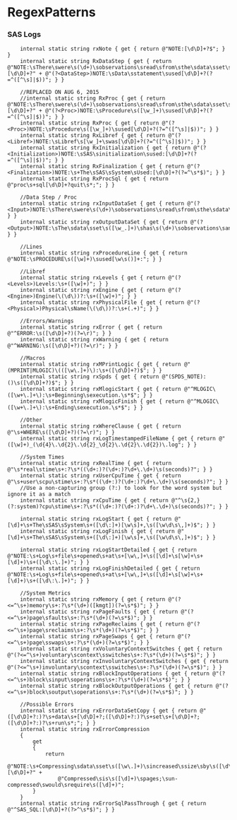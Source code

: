 # RegexPatterns
### SAS Logs

        internal static string rxNote { get { return @"NOTE:[\d\D]+?$"; } }
        internal static string RxDataStep { get { return @"NOTE:\sThere\swere\s(\d+)\sobservations\sread\sfrom\sthe\sdata\sset\s([\w_.]+)[\d\D]+?" + @"(?<DataStep>)NOTE:\sData\sstatement\sused[\d\D]+?(?=^([^\s]|$))"; } }

        //REPLACED ON AUG 6, 2015
        //internal static string RxProc { get { return @"NOTE:\sThere\swere\s(\d+)\sobservations\sread\sfrom\sthe\sdata\sset\s([\w_.]+)[\d\D]+?" + @"(?<Proc>)NOTE:\sProcedure\s([\w_]+)\sused[\d\D]+?(?=^([^\s]|$))"; } }
        internal static string RxProc { get { return @"(?<Proc>)NOTE:\sProcedure\s([\w_]+)\sused[\d\D]+?(?=^([^\s]|$))"; } }
        internal static string RxLibref { get { return @"(?<Libref>)NOTE:\sLibref\s[\w_]+\swas[\d\D]+?(?=^([^\s]|$))"; } }
        internal static string RxInitialization { get { return @"(?<Initialization>)NOTE:\sSAS\sinitialization\sused:[\d\D]+?(?=^([^\s]|$))"; } }
        internal static string RxFinalization { get { return @"(?<Finalization>)NOTE:\s+The\sSAS\sSystem\sUsed:[\d\D]+?(?=^\s*$)"; } }
        internal static string RxProcSql { get { return @"proc\s+sql[\d\D]+?quit\s*;"; } }

        //Data Step / Proc
        internal static string rxInputDataSet { get { return @"(?<Input>)NOTE:\sThere\swere\s(\d+)\sobservations\sread\sfrom\sthe\sdata\sset\s([\w_.]+)"; } }
        internal static string rxOutputDataSet { get { return @"(?<Output>)NOTE:\sThe\sdata\sset\s([\w_.]+)\shas\s(\d+)\sobservations\sand\s(\d+)\svariables"; } }

        //Lines
        internal static string rxProcedureLine { get { return @"NOTE:\sPROCEDURE\s([\w]+)\sused[\w\s()]+:"; } }

        //Libref
        internal static string rxLevels { get { return @"(?<Levels>)Levels:\s+([\w]+)"; } }      
        internal static string rxEngine { get { return @"(?<Engine>)Engine(\(\d\))?:\s+([\w]+)"; } }
        internal static string rxPhysicalFile { get { return @"(?<Physical>)Physical\sName(\(\d\))?:\s+(.+)"; } }

        //Errors/Warnings
        internal static string rxError { get { return @"^ERROR:\s([\d\D]+?)(?=\r)"; } }
        internal static string rxWarning { get { return @"^WARNING:\s([\d\D]+?)(?=\r)"; } }

        //Macros
        internal static string rxMPrintLogic { get { return @"(MPRINT|MLOGIC)\(([\w\.]+)\):\s+([\d\D]+?)$"; } }
        internal static string rxSpds { get { return @"(SPDS_NOTE):()\s([\d\D]+?)$"; } }
        internal static string rxMlogicStart { get { return @"^MLOGIC\([\w+\.]+\):\s+Beginning\sexecution.\s*$"; } }
        internal static string rxMlogicFinish { get { return @"^MLOGIC\([\w+\.]+\):\s+Ending\sexecution.\s*$"; } }

        //Other
        internal static string rxWhereClause { get { return @"\s+WHERE\s([\d\D]+?)(?=\r)"; } }
        internal static string rxLogTimestampedFileName { get { return @"([\w]+)_(\d{4}\.\d{2}\.\d{2}_\d{2}\.\d{2}\.\d{2})\.log"; } }

        //System Times
        internal static string rxRealTime { get { return @"\s*real\stime\s+:?\s*((\d+:)?(\d+:)?\d+\.\d+)\s(seconds)?"; } }
        internal static string rxUserCpuTime { get { return @"\s+user\scpu\stime\s+:?\s*((\d+:)?(\d+:)?\d+\.\d+)\s(seconds)?"; } }
        //Use a non-capturing group (?:) to look for the word system but ignore it as a match
        internal static string rxCpuTime { get { return @"^\s{2,}(?:system)?cpu\stime\s+:?\s*((\d+:)?(\d+:)?\d+\.\d+)\s(seconds)?"; } }

        internal static string rxLogStart { get { return @"[\d]+\s+The\sSAS\sSystem\s+([\d\:]+)[\w\s]+,\s([\w\d\s\,]+)$"; } }
        internal static string rxLogFinish { get { return @"[\d]+\s+The\sSAS\sSystem\s+([\d\:]+)[\w\s]+,\s([\w\d\s\,]+)$"; } }

        internal static string rxLogStartDetailed { get { return @"NOTE:\s+Log\s+file\s+opened\s+at\s+[\w\,]+\s([\d]+\s[\w]+\s+[\d]+)\s+([\d\:\.]+)"; } }
        internal static string rxLogFinishDetailed { get { return @"NOTE:\s+Log\s+file\s+opened\s+at\s+[\w\,]+\s([\d]+\s[\w]+\s+[\d]+)\s+([\d\:\.]+)"; } }

        //System Metrics
        internal static string rxMemory { get { return @"(?<=^\s+)memory\s+:?\s*(\d+)([kmgt])(?=\s*$)"; } }
        internal static string rxPageFaults { get { return @"(?<=^\s+)page\sfaults\s+:?\s*(\d+)(?=\s*$)"; } }
        internal static string rxPageReclaims { get { return @"(?<=^\s+)page\sreclaims\s+:?\s*(\d+)(?=\s*$)"; } }
        internal static string rxPageSwaps { get { return @"(?<=^\s+)page\sswaps\s+:?\s*(\d+)(?=\s*$)"; } }
        internal static string rxVoluntaryContextSwitches { get { return @"(?<=^\s+)voluntary\scontext\sswitches\s+:?\s*(\d+)(?=\s*$)"; } }
        internal static string rxInvoluntaryContextSwitches { get { return @"(?<=^\s+)involuntary\scontext\sswitches\s+:?\s*(\d+)(?=\s*$)"; } }
        internal static string rxBlockInputOperations { get { return @"(?<=^\s+)block\sinput\soperations\s+:?\s*(\d+)(?=\s*$)"; } }
        internal static string rxBlockOutputOperations { get { return @"(?<=^\s+)block\soutput\soperations\s+:?\s*(\d+)(?=\s*$)"; } }

        //Possible Errors
        internal static string rxErrorDataSetCopy { get { return @"([\d\D]+?:)?\s+data\s+[\d\D]+?;([\d\D]+?:)?\s+set\s+[\d\D]+?;([\d\D]+?:)?\s+run\s*;"; } }
        internal static string rxErrorCompression
        {
            get
            {
                return
                    @"NOTE:\s+Compressing\sdata\sset\s([\w\.]+)\sincreased\ssize\sby\s([\d\.]+)[\d\D]+?" +
                    @"Compressed\sis\s([\d]+)\spages;\sun-compressed\swould\srequire\s([\d]+)";
            }
        }
        internal static string rxErrorSqlPassThrough { get { return @"^SAS_SQL:[\d\D]+?(?>^\s*$)"; } }
